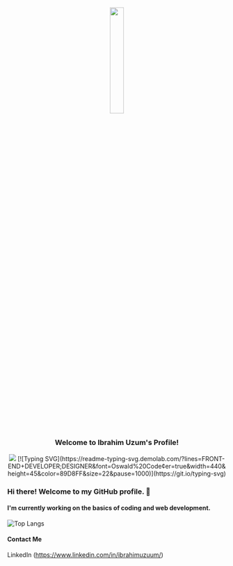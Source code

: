 <h3 align="center">
  <!-- gif section-->
  <p> <img src="https://image.myanimelist.net/ui/5LYzTBVoS196gvYvw3zjwLu8S6QxSSAh8EW3G1rqT7g" width="25%"> </p>
  Welcome to Ibrahim Uzum's Profile! 
</h3>

<!-- Typing SVG by DenverCoder1 - https://github.com/DenverCoder1/readme-typing-svg -->

<p align="center">
  
  
  <img src="https://readme-typing-svg.demolab.com/?lines=FRONT-END+DEVELOPER;DESIGNER&font=Oswald%20Code&center=true&width=440&height=45&color=89D8FF&size=22&pause=1000)](https://git.io/typing-svg">
  [![Typing SVG](https://readme-typing-svg.demolab.com/?lines=FRONT-END+DEVELOPER;DESIGNER&font=Oswald%20Code&center=true&width=440&height=45&color=89D8FF&size=22&pause=1000)](https://git.io/typing-svg)
</p>


### Hi there! Welcome to my GitHub profile. :milky_way: 

#### I'm currently working on the basics of coding and web development.

![Top Langs](https://github-readme-stats.vercel.app/api/top-langs/?username=ceeshar&theme=ayu-mirage)

#### Contact Me
LinkedIn (https://www.linkedin.com/in/ibrahimuzuum/)
